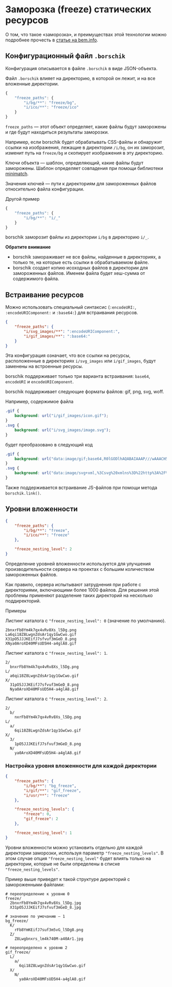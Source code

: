 # Заморозка (freeze) статических ресурсов

О том, что такое «заморозка», и преимуществах этой технологии можно подробнее прочесть в [статье на bem.info](http://ru.bem.info/articles/borschik/#«Заморозка»-статических-ресурсов--freeze-).

## Конфигурационный файл `.borschik`

Конфигурация описывается в файле `.borschik` в виде JSON-объекта.

Файл `.borschik` влияет на директорию, в которой он лежит, и на все вложенные директории.

```js
{
    "freeze_paths": {
        "i/bg/**": "freeze/bg",
        "i/ico/**": "freeze/ico"
    }
}
```

`freeze_paths` — этот объект определяет, какие файлы будут заморожены и где будут находиться результаты заморозки.

Например, если borschik будет обрабатывать CSS-файлы и обнаружит ссылки на изображения, лежащие в директории `/i/bg`, он их заморозит, изменит путь на `freeze/bg` и скопирует изображения в эту директорию.

Ключи объекта — шаблон, определяющий, какие файлы будут заморожены. Шаблон определяет совпадения при помощи библиотеки [minimatch](https://github.com/isaacs/minimatch).

Значения ключей — пути к директориям для замороженных файлов относительно файла конфигурации.

Другой пример
```js
{
    "freeze_paths": {
        "i/bg/**": "i/_"
    }
}
```
borschik заморозит файлы из директории `i/bg` в директорию `i/_`.

**Обратите внимание**
* borschik замораживает не все файлы, найденные в директориях, а только те, на которые есть ссылки в обрабатываемом файле.
* borschik создает копию исоходных файлов в директории для замороженных файлов. Именем файла будет хеш-сумма от содержимого файла.

## Встраивание ресурсов

Можно использовать специальный синтаксис (`:encodeURI:`, `:encodeURIComponent:` и `:base64:`) для встраивания ресурсов.

```json
{
    "freeze_paths": {
        "i/svg_images/**": ":encodeURIComponent:",
        "i/gif_images/**": ":base64:"
    }
}
```

Эта конфигурация означает, что все ссылки на ресурсы, расположенные в директориях `i/svg_images` или `i/gif_images`, будут заменены на встроенные ресурсы.

borschik поддерживает только три варианта встраивания: `base64`, `encodeURI` и `encodeURIComponent`.

borschik поддерживает следующие форматы файлов: gif, png, svg, woff.

Например, содержимое файла
```css
.gif {
    background: url("i/gif_images/icon.gif");
}
.svg {
    background: url("i/svg_images/image.svg");
}
```

будет преобразовано в следующий код
```css
.gif {
    background: url("data:image/gif;base64,R0lGODlhAQABAIAAAP///wAAACH5BAEAAAAALAAAAAABAAEAAAICRAEAOw==");
}
.svg {
    background: url("data:image/svg+xml,%3Csvg%20xmlns%3D%22http%3A%2F%2Fwww.w3.org.......");
}
```

Также поддерживается встраивание JS-файлов при помощи метода `borschik.link()`.

## Уровни вложенности
```json
{
    "freeze_paths": {
        "i/bg/**": "freeze",
        "i/ico/**": "freeze"
    },

    "freeze_nesting_level": 2
}
```

Определение уровней вложенности используется для улучшения производительности сервера на проектах с большим количеством замороженных файлов.

Как правило, сервера испытывают затруднения при работе с директориями, включающими более 1000 файлов. Для решения этой проблемы применяют разделение таких директорий на несколько поддиректорий.

Примеры

Листинг каталога с `"freeze_nesting_level": 0` (значение по умолчанию).
```
2bnxrFb8Ym4k7qx4vRv8Xs_l5Dg.png
La6qi18Z8LwgnZdsAr1qy1GwCwo.gif
X31pO5JJJKEifJ7sfvuf3mGeD_8.png
XNya0AroXD40MFsUD5H4-a4glA8.gif
```

Листинг каталога с `"freeze_nesting_level": 1`.
```
2/
  bnxrFb8Ym4k7qx4vRv8Xs_l5Dg.png
L/
  a6qi18Z8LwgnZdsAr1qy1GwCwo.gif
X/
  31pO5JJJKEifJ7sfvuf3mGeD_8.png
  Nya0AroXD40MFsUD5H4-a4glA8.gif
```

Листинг каталога с `"freeze_nesting_level": 2`.
```
2/
  b/
    nxrFb8Ym4k7qx4vRv8Xs_l5Dg.png
L/
  a/
    6qi18Z8LwgnZdsAr1qy1GwCwo.gif
X/
  3/
    1pO5JJJKEifJ7sfvuf3mGeD_8.png
  N/
    ya0AroXD40MFsUD5H4-a4glA8.gif
```
### Настройка уровня вложенности для каждой директории
```json
{
    "freeze_paths": {
        "i/bg/**": "bg_freeze",
        "i/gif/**": "gif_freeze",
        "i/usr/**": "freeze"
    },

    "freeze_nesting_levels": {
        "freeze": 0,
        "gif_freeze": 2
    },

    "freeze_nesting_level": 1
}
```
Уровни вложенности можно установить отдельно для каждой директории заморозки, используя параметр `"freeze_nesting_levels"`. В этом случае опция `"freeze_nesting_level"` будет влиять только на директории, которые не были определены в списке `"freeze_nesting_levels"`.

Пример выше приведет к такой структуре директорий с замороженными файлами:
```
# переопределение к уровню 0
freeze/
  2bnxrFb8Ym4k7qx4vRv8Xs_l5Dg.jpg
  X31pO5JJJKEifJ7sfvuf3mGeD_8.jpg

# значение по умочанию — 1
bg_freeze/
  K/
    rFb8YmKEifJ7suf3m5vG_l5Dg8.png
  Z/
    Z8Lwgbnxrs_lm4k740M-a40Ar1.jpg

# переопределено к уровню 2
gif_freeze/
  L/
    a/
      6qi18Z8LwgnZdsAr1qy1GwCwo.gif
  X/
    N/
      ya0AroXD40MFsUD5H4-a4glA8.gif
